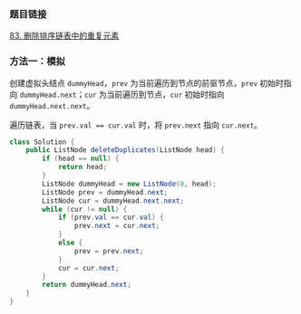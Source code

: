 ### 题目链接
[83. 删除排序链表中的重复元素](https://leetcode.cn/problems/remove-duplicates-from-sorted-list)

### 方法一：模拟
创建虚拟头结点 `dummyHead`，`prev` 为当前遍历到节点的前驱节点，`prev` 初始时指向 `dummyHead.next`；`cur` 为当前遍历到节点，`cur` 初始时指向 `dummyHead.next.next`。

遍历链表，当 `prev.val == cur.val` 时，将 `prev.next` 指向 `cur.next`。

```Java
class Solution {
    public ListNode deleteDuplicates(ListNode head) {
        if (head == null) {
            return head;
        }
        ListNode dummyHead = new ListNode(0, head);
        ListNode prev = dummyHead.next;
        ListNode cur = dummyHead.next.next;
        while (cur != null) {
            if (prev.val == cur.val) {
                prev.next = cur.next;
            }
            else {
                prev = prev.next;
            }
            cur = cur.next;
        }
        return dummyHead.next;
    }
}
```